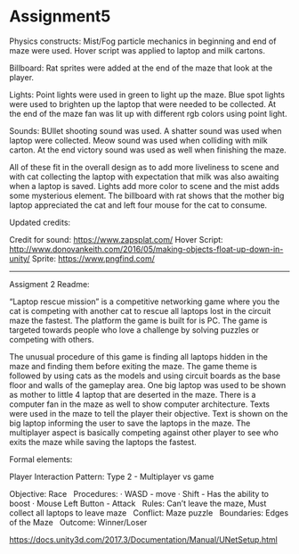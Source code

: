 # Assignment5
 
Physics constructs: Mist/Fog particle mechanics in beginning and end of maze were used. Hover script was applied to laptop and milk cartons. 

Billboard: Rat sprites were added at the end of the maze that look at the player.

Lights: Point lights were used in green to light up the maze. Blue spot lights were used to brighten up the laptop that were needed to be collected. At the end of the maze fan was lit up with different rgb colors using point light.

Sounds: BUllet shooting sound was used. A shatter sound was used when laptop were collected. Meow sound was used when colliding with milk carton. At the end victory sound was used as well when finishing the maze.

All of these fit in the overall design as to add more liveliness to scene and with cat collecting the laptop with expectation that milk was also awaiting when a laptop is saved. Lights add more color to scene and the mist adds some mysterious element. The billboard with rat shows that the mother big laptop appreciated the cat and left four mouse for the cat to consume.

Updated credits: 

Credit for sound: https://www.zapsplat.com/
Hover Script: http://www.donovankeith.com/2016/05/making-objects-float-up-down-in-unity/
Sprite: https://www.pngfind.com/

-------------------------------------------------

Assigment 2 Readme:

“Laptop rescue mission” is a competitive networking game where you the cat is competing with another cat to rescue all laptops lost in the circuit maze the fastest. The platform the game is built for is PC. The game is targeted towards people who love a challenge by solving puzzles or competing with others. 

The unusual procedure of this game is finding all laptops hidden in the maze and finding them before exiting the maze. The game theme is followed by using cats as the models and using circuit boards as the base floor and walls of the gameplay area. One big laptop was used to be shown as mother to little 4 laptop that are deserted in the maze. There is a computer fan in the maze as well to show computer architecture. Texts were used in the maze to tell the player their objective. Text is shown on the big laptop informing the user to save the laptops in the maze. The multiplayer aspect is basically competing against other player to see who exits the maze while saving the laptops the fastest. 


Formal elements:

Player Interaction Pattern: Type 2 - Multiplayer vs game  

Objective: Race
 
Procedures:
· WASD - move
· Shift - Has the ability to boost
· Mouse Left Button - Attack
 
Rules: Can’t leave the maze, Must collect all laptops to leave maze
 
Conflict: Maze puzzle
 
Boundaries: Edges of the Maze
 
Outcome: Winner/Loser

https://docs.unity3d.com/2017.3/Documentation/Manual/UNetSetup.html
